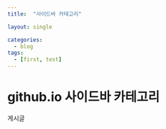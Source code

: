 ```yaml
---
title:  "사이드바 카테고리" 

layout: single

categories:
  - blog
tags:
  - [first, test]
---
```


#  github.io 사이드바 카테고리

게시글
